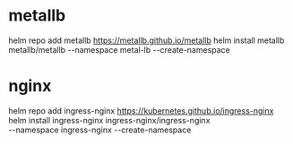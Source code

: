 # metallb
helm repo add metallb https://metallb.github.io/metallb
helm install metallb metallb/metallb --namespace metal-lb --create-namespace

# nginx
helm repo add ingress-nginx https://kubernetes.github.io/ingress-nginx
helm install ingress-nginx ingress-nginx/ingress-nginx \
  --namespace ingress-nginx --create-namespace


